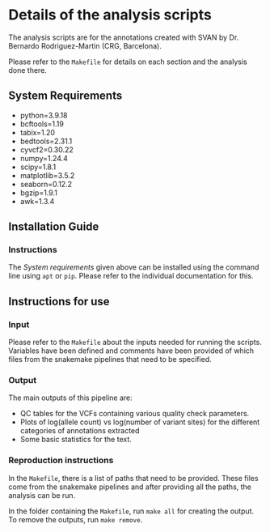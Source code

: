 # Details of the analysis scripts

The analysis scripts are for the annotations created with SVAN by Dr. Bernardo Rodriguez-Martin (CRG, Barcelona).

Please refer to the `Makefile` for details on each section and the analysis done there.

## System Requirements

- python=3.9.18
- bcftools=1.19
- tabix=1.20
- bedtools=2.31.1
- cyvcf2=0.30.22
- numpy=1.24.4
- scipy=1.8.1
- matplotlib=3.5.2
- seaborn=0.12.2
- bgzip=1.9.1
- awk=1.3.4

## Installation Guide

### Instructions

The *System requirements* given above can be installed using the command line using `apt` or `pip`. Please refer to the individual documentation for this.

## Instructions for use

### Input

Please refer to the `Makefile` about the inputs needed for running the scripts. Variables have been defined and comments have been provided of which files from the snakemake pipelines that need to be specified.

### Output

The main outputs of this pipeline are:

- QC tables for the VCFs containing various quality check parameters.
- Plots of log(allele count) vs log(number of variant sites) for the different categories of annotations extracted
- Some basic statistics for the text.

### Reproduction instructions

In the `Makefile`, there is a list of paths that need to be provided. These files come from the snakemake pipelines and after providing all the paths, the analysis can be run.

In the folder containing the `Makefile`, run `make all` for creating the output. To remove the outputs, run `make remove`.